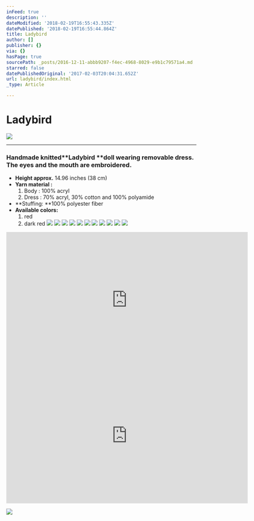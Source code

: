 ```yaml
---
inFeed: true
description: ''
dateModified: '2018-02-19T16:55:43.335Z'
datePublished: '2018-02-19T16:55:44.864Z'
title: Ladybird
author: []
publisher: {}
via: {}
hasPage: true
sourcePath: _posts/2016-12-11-abbb9207-f4ec-4968-8029-e9b1c79571a4.md
starred: false
datePublishedOriginal: '2017-02-03T20:04:31.652Z'
url: ladybird/index.html
_type: Article

---
```

# **Ladybird**
![](https://the-grid-user-content.s3-us-west-2.amazonaws.com/f52ef38e-3b05-456c-9e03-78ce08783bb6.jpg)

---

### Handmade knitted**Ladybird **doll wearing removable dress. The eyes and the mouth are embroidered.

* **Height approx.** 14.96 inches (38 cm)
* **Yarn material :**
  1. Body : 100% acryl
  2. Dress : 70% acryl, 30% cotton and 100% polyamide
* **Stuffing: **100% polyester fiber
* **Available colors:**
  1. red
  2. dark red
![](https://the-grid-user-content.s3-us-west-2.amazonaws.com/e2822139-2659-4fd5-8746-ef8067739385.jpg)
![](https://the-grid-user-content.s3-us-west-2.amazonaws.com/ac1bc624-2a98-49b5-be23-5d3f8f04bb31.jpg)
![](https://the-grid-user-content.s3-us-west-2.amazonaws.com/edac5092-4fc9-4a58-baaf-508ac0554b2f.jpg)
![](https://the-grid-user-content.s3-us-west-2.amazonaws.com/3f2a6de9-46bd-41cb-8285-f36d8f96127b.jpg)
![](https://the-grid-user-content.s3-us-west-2.amazonaws.com/49cdb512-2235-4155-92ce-fb62ef3f09e4.jpg)
![](https://the-grid-user-content.s3-us-west-2.amazonaws.com/01029748-eb48-44c5-8897-6d69d5537ed7.jpg)
![](https://the-grid-user-content.s3-us-west-2.amazonaws.com/49f79113-9aa4-4445-90ee-b1b1bf35ca98.jpg)
![](https://the-grid-user-content.s3-us-west-2.amazonaws.com/ca30c7f7-f9f9-46a2-82a6-d161d213c01d.jpg)
![](https://the-grid-user-content.s3-us-west-2.amazonaws.com/3aa95bc5-c7db-4496-a26a-641ee49a8dc8.jpg)
![](https://the-grid-user-content.s3-us-west-2.amazonaws.com/30dce610-a0d0-4248-a835-4bb951aa98c2.jpg)
![](https://the-grid-user-content.s3-us-west-2.amazonaws.com/6199691e-8e69-4092-b96a-5ee89e49f852.jpg)

<iframe src="https://cdn.embedly.com/widgets/media.html?src=https%3A%2F%2Fwww.youtube.com%2Fembed%2Fe-FCVldDhQI%3Ffeature%3Doembed&amp;url=http%3A%2F%2Fwww.youtube.com%2Fwatch%3Fv%3De-FCVldDhQI&amp;image=https%3A%2F%2Fi.ytimg.com%2Fvi%2Fe-FCVldDhQI%2Fhqdefault.jpg&amp;key=a715cf41cc93453ca338d350cd26f87b&amp;type=text%2Fhtml&amp;schema=youtube" width="640" height="360" scrolling="no" frameborder="0" allowfullscreen="" style=""></iframe>

<iframe src="https://cdn.embedly.com/widgets/media.html?src=https%3A%2F%2Fwww.youtube.com%2Fembed%2Fc-Z6xRexbIU%3Ffeature%3Doembed&amp;url=http%3A%2F%2Fwww.youtube.com%2Fwatch%3Fv%3Dc-Z6xRexbIU&amp;image=https%3A%2F%2Fi.ytimg.com%2Fvi%2Fc-Z6xRexbIU%2Fhqdefault.jpg&amp;key=a715cf41cc93453ca338d350cd26f87b&amp;type=text%2Fhtml&amp;schema=youtube" width="640" height="360" scrolling="no" frameborder="0" allowfullscreen="" style=""></iframe>

![](https://the-grid-user-content.s3-us-west-2.amazonaws.com/4200b837-625e-4386-b11f-714edafe9a47.jpg)